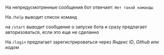 На непредусмотренные сообщения бот отвечает: `Нет такой команды`


На `/help` выводит список команд


на `/start` выводит сообщение о запуске бота и сразу предлагает авторизоваться, если это еще не сделанно

На `/login` предлагает зарегистрироваться через _Яндекс ID_, _Github_ или _кодом_
